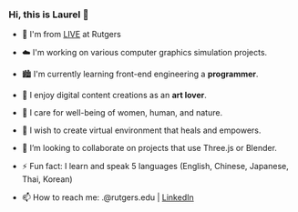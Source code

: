 ### Hi, this is Laurel 👋

<!--
**laurelch/laurelch** is a ✨ _special_ ✨ repository because its `README.md` (this file) appears on your GitHub profile.

Here are some ideas to get you started:

- 🔭 I’m currently working on ...
- 🌱 I’m currently learning ...
- 👯 I’m looking to collaborate on ...
- 🤔 I’m looking for help with ...
- 💬 Ask me about ...
- 📫 How to reach me: ...
- 😄 Pronouns: ...
- ⚡ Fun fact: ...
-->

- 🔭 I'm from [LIVE](https://orionquest.github.io/research.html) at Rutgers

- ☁️ I'm working on various computer graphics simulation projects.

- 🏙️ I'm currently learning front-end engineering a **programmer**.

- 🎨 I enjoy digital content creations as an **art lover**. 

- 🌲 I care for well-being of women, human, and nature.

- 🍉 I wish to create virtual environment that heals and empowers.

- 👯 I’m looking to collaborate on projects that use Three.js or Blender.

- ⚡ Fun fact: I learn and speak 5 languages (English, Chinese, Japanese, Thai, Korean)

- 📫 How to reach me: <first name>.<last name>@rutgers.edu | [LinkedIn](https://www.linkedin.com/in/laurelch/)
